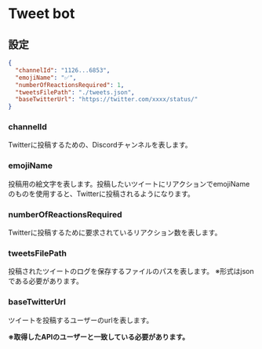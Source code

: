 # Tweet bot

## 設定
```json
{
  "channelId": "1126...6853",
  "emojiName": "✅",
  "numberOfReactionsRequired": 1,
  "tweetsFilePath": "./tweets.json",
  "baseTwitterUrl": "https://twitter.com/xxxx/status/"
}
```
### channelId
Twitterに投稿するための、Discordチャンネルを表します。
### emojiName
投稿用の絵文字を表します。投稿したいツイートにリアクションでemojiNameのものを使用すると、Twitterに投稿されるようになります。
### numberOfReactionsRequired
Twitterに投稿するために要求されているリアクション数を表します。
### tweetsFilePath
投稿されたツイートのログを保存するファイルのパスを表します。
※形式はjsonである必要があります。
### baseTwitterUrl
ツイートを投稿するユーザーのurlを表します。

**※取得したAPIのユーザーと一致している必要があります。**
